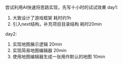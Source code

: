 尝试利用AI快速将思路实现，先写十小时的试试效果
day1: 
1. 大致设计了游戏框架 耗时约1h
2. 引入next结构，补充项目目录结构 耗时20min

day2:
1. 实现地图展示逻辑 20min
2. 实现简易地图编辑器 20min
3. 使用地图编辑器生成一张用作默认的地图 10min